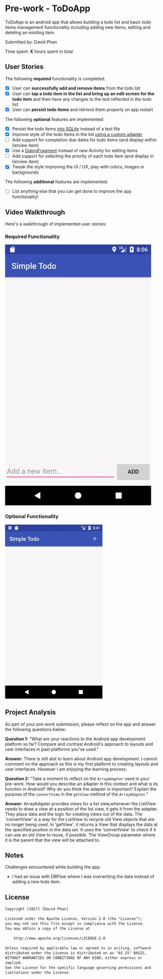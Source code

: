 # Pre-work - ToDoApp

ToDoApp is an android app that allows building a todo list and basic todo items management functionality including adding new items, editing and deleting an existing item.

Submitted by: David Phan

Time spent: **X** hours spent in total

## User Stories

The following **required** functionality is completed:

* [X] User can **successfully add and remove items** from the todo list
* [X] User can **tap a todo item in the list and bring up an edit screen for the todo item** and then have any changes to the text reflected in the todo list.
* [X] User can **persist todo items** and retrieve them properly on app restart

The following **optional** features are implemented:

* [X] Persist the todo items [into SQLite](http://guides.codepath.com/android/Persisting-Data-to-the-Device#sqlite) instead of a text file
* [X] Improve style of the todo items in the list [using a custom adapter](http://guides.codepath.com/android/Using-an-ArrayAdapter-with-ListView)
* [ ] Add support for completion due dates for todo items (and display within listview item)
* [X] Use a [DialogFragment](http://guides.codepath.com/android/Using-DialogFragment) instead of new Activity for editing items
* [ ] Add support for selecting the priority of each todo item (and display in listview item)
* [X] Tweak the style improving the UI / UX, play with colors, images or backgrounds

The following **additional** features are implemented:

* [ ] List anything else that you can get done to improve the app functionality!

## Video Walkthrough

Here's a walkthrough of implemented user stories:

### Required Functionality
<img src='https://github.com/davidqphan/ToDoApp/blob/master/todoapp-basic-requirements.gif' title='Video Walkthrough' width='' alt='Video Walkthrough' />

### Optional Functionality
<img src='https://github.com/davidqphan/ToDoApp/blob/master/optional-features.gif' title='Video Walkthrough' width='' alt='Video Walkthrough' />

## Project Analysis

As part of your pre-work submission, please reflect on the app and answer the following questions below:

**Question 1:** "What are your reactions to the Android app development platform so far? Compare and contrast Android's approach to layouts and user interfaces in past platforms you've used."

**Answer:** There is still alot to learn about Android app development. I cannot comment on the approach as this is my first platform to creating layouts and user interfaces. However I am enjoying the learning process.

**Question 2:** "Take a moment to reflect on the `ArrayAdapter` used in your pre-work. How would you describe an adapter in this context and what is its function in Android? Why do you think the adapter is important? Explain the purpose of the `convertView` in the `getView` method of the `ArrayAdapter`."

**Answer:** ArrayAdapter provides views for a list view,whenever the ListView needs to draw a view at a position of the list view, it gets it from the adapter. They place data and the logic for creating views out of the data. The 'convertView' is a way for the ListView to recycle old View objects that are no longer being used. In 'getView', it returns a View that displays the data at the specified position in the data set. It uses the 'convertView' to check if it can use an old View to reuse, if possible. The ViewGroup parameter where it is the parent that the view will be attached to.

## Notes

Challenges encountered while building the app:

* I had an issue with DBFlow where I was overwriting the data instead of adding a new todo item.

## License

    Copyright [2017] [David Phan]

    Licensed under the Apache License, Version 2.0 (the "License");
    you may not use this file except in compliance with the License.
    You may obtain a copy of the License at

        http://www.apache.org/licenses/LICENSE-2.0

    Unless required by applicable law or agreed to in writing, software
    distributed under the License is distributed on an "AS IS" BASIS,
    WITHOUT WARRANTIES OR CONDITIONS OF ANY KIND, either express or implied.
    See the License for the specific language governing permissions and
    limitations under the License.
